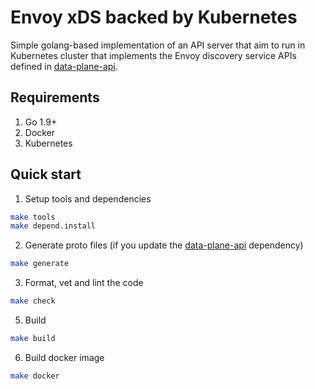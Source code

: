 # Envoy xDS backed by Kubernetes

Simple golang-based implementation of an API server that
aim to run in Kubernetes cluster that implements the Envoy
discovery service APIs defined in [data-plane-api](https://github.com/envoyproxy/data-plane-api).

## Requirements

1. Go 1.9+
2. Docker
3. Kubernetes

## Quick start

1. Setup tools and dependencies

```sh
make tools
make depend.install
```

2. Generate proto files (if you update the [data-plane-api](https://github.com/envoyproxy/data-plane-api)
dependency)

```sh
make generate
```

3. Format, vet and lint the code

```sh
make check
```

5. Build

```sh
make build
```

6. Build docker image
```sh
make docker
```
